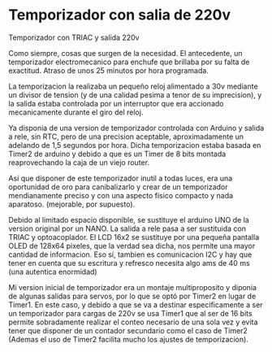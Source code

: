 # Temporizador con salia de 220v
Temporizador con TRIAC y salida 220v

Como siempre, cosas que surgen de la necesidad.
El antecedente, un temporizador electromecanico para enchufe que brillaba por su falta de exactitud.
Atraso de unos 25 minutos por hora programada.

La temporizacion la realizaba un pequeño reloj alimentado a 30v mediante un divisor de tension (y de una calidad pesima a tenor de su imprecision),
y la salida estaba controlada por un interruptor que era accionado mecanicamente durante el giro del reloj.

Ya disponia de una version de temporizador controlada con Arduino y salida a rele, sin RTC, pero de una precision aceptable, aproximadamente un adelando de 1,5 segundos por hora. Dicha temporizacion estaba basada en Timer2 de arduino y debido a que es un Timer de 8 bits montada reaprovechando la caja de un viejo router.

Así que disponer de este temporizador inutil a todas luces, era una oportunidad de oro para canibalizarlo y crear de un temporizador mendianamente preciso y con una aspecto fisico compacto y nada aparatoso. (mejorable, por supuesto).

Debido al limitado espacio disponible, se sustituye el arduino UNO de la version original por un NANO.
La salida a rele pasa a ser sustituida con TRIAC y optoacoplador. El LCD 16x2 se sustituye por una pequeña pantalla OLED de 128x64 pixeles, que la verdad sea dicha, nos permite una mayor cantidad de informacion. Eso sí, tambien es comunicacion I2C y hay que tener en cuenta que su escritura y refresco necesita algo ams de 40 ms (una autentica enormidad)

Mi version inicial de temporizador era un montaje multiproposito y diponia de algunas salidas para servos, por lo que se optó por Timer2 en lugar de Timer1.
En este caso, y debido a que se va a destinar especificamente a ser un temporizador para cargas de 220v se usa Timer1 que al ser de 16 bits permite sobradamente realizar el conteo necesario de una sola vez y evita tener que disponer de un contador secundario como el caso de Timer2 (Ademas el uso de Timer2 facilita mucho los ajustes de temporizacion).


